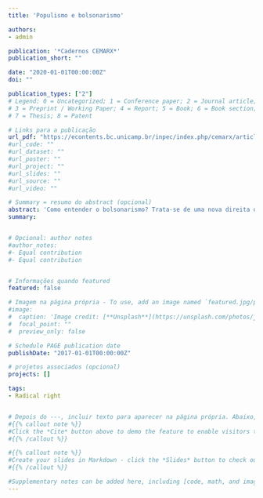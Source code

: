 ```yaml
---
title: 'Populismo e bolsonarismo'

authors:
- admin

publication: '*Cadernos CEMARX*'
publication_short: ""

date: "2020-01-01T00:00:00Z"
doi: ""

publication_types: ["2"]
# Legend: 0 = Uncategorized; 1 = Conference paper; 2 = Journal article;
# 3 = Preprint / Working Paper; 4 = Report; 5 = Book; 6 = Book section;
# 7 = Thesis; 8 = Patent

# Links para a publicação
url_pdf: "https://econtents.bc.unicamp.br/inpec/index.php/cemarx/article/view/13167"
#url_code: ""
#url_dataset: ""
#url_poster: ""
#url_project: ""
#url_slides: ""
#url_source: ""
#url_video: ""

# Summary = resumo do abstract (opcional)
abstract: 'Como entender o bolsonarismo? Trata-se de uma nova direita ou apenas uma nova face do conservadorismo tradicional? As explicações sobre a ascensão da direita radical no mundo bastam para compreendê-lo? O artigo procura analisar a construção ideológica do movimento que levou Jair Bolsonaro à presidência. Partindo das considerações de Ernesto Laclau sobre o populismo das classes dominantes, observa-se a composição do bolsonarismo e aquilo que o mantém unido. Identifica-se, na leitura da política como um embate moral e, mais especificamente, na figura do "cidadão de bem", a chave de articulação do populismo bolsonarista. Ao propor uma luta dos cidadãos de bem contra "tudo isso que está aí", Bolsonaro mobiliza símbolos populares contra o Estado ao mesmo tempo que oculta o aspecto regressivo de suas políticas de distribuição e reconhecimento.'
summary: 


# Opcional: author notes
#author_notes:
#- Equal contribution
#- Equal contribution


# Informações quando featured
featured: false

# Imagem na página própria - To use, add an image named `featured.jpg/png` to your page's folder.
#image:
#  caption: 'Image credit: [**Unsplash**](https://unsplash.com/photos/jdD8gXaTZsc)'
#  focal_point: ""
#  preview_only: false

# Schedule PAGE publication date
publishDate: "2017-01-01T00:00:00Z"

# projetos associados (opcional)
projects: []

tags:
- Radical right


# Depois do ---, incluir texto para aparecer na página própria. Abaixo, exemplo do tema
#{{% callout note %}}
#Click the *Cite* button above to demo the feature to enable visitors to import publication metadata into their reference management software.
#{{% /callout %}}

#{{% callout note %}}
#Create your slides in Markdown - click the *Slides* button to check out the example.
#{{% /callout %}}

#Supplementary notes can be added here, including [code, math, and images](https://wowchemy.com/docs/writing-markdown-latex/).
---
```

